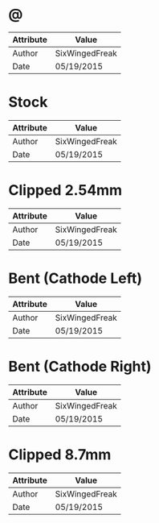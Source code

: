 # @
| Attribute | Value |
| ---  | ---     |
| Author | SixWingedFreak |
| Date | 05/19/2015 |
# Stock
| Attribute | Value |
| ---  | ---     |
| Author | SixWingedFreak |
| Date | 05/19/2015 |
# Clipped 2.54mm
| Attribute | Value |
| ---  | ---     |
| Author | SixWingedFreak |
| Date | 05/19/2015 |
# Bent (Cathode Left)
| Attribute | Value |
| ---  | ---     |
| Author | SixWingedFreak |
| Date | 05/19/2015 |
# Bent (Cathode Right)
| Attribute | Value |
| ---  | ---     |
| Author | SixWingedFreak |
| Date | 05/19/2015 |
# Clipped 8.7mm
| Attribute | Value |
| ---  | ---     |
| Author | SixWingedFreak |
| Date | 05/19/2015 |
